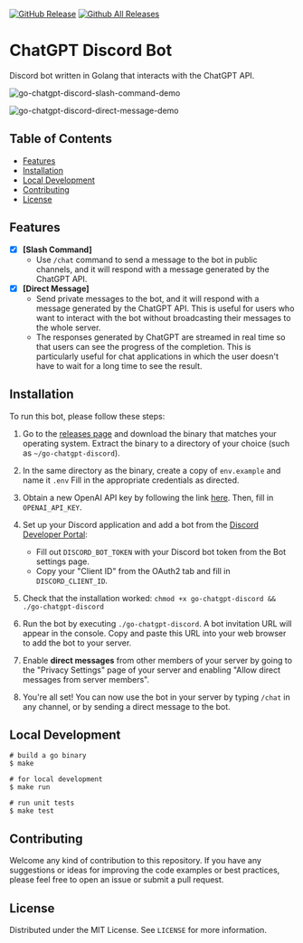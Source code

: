
[![GitHub Release](https://img.shields.io/github/release/rayspock/go-chatgpt-discord.svg?style=flat)]()
[![Github All Releases](https://img.shields.io/github/downloads/rayspock/go-chatgpt-discord/total.svg?style=flat)]() 
# ChatGPT Discord Bot

Discord bot written in Golang that interacts with the ChatGPT API.

![go-chatgpt-discord-slash-command-demo](https://github.com/rayspock/go-chatgpt-discord/assets/19812545/28bc4608-871f-4477-bbb4-fcfbbdbe9a27)

![go-chatgpt-discord-direct-message-demo](https://github.com/rayspock/go-chatgpt-discord/assets/19812545/9e2b17bc-b104-4250-87e2-7f5b5886711d)

## Table of Contents

- [Features](#features)
- [Installation](#installation)
- [Local Development](#local-development)
- [Contributing](#contributing)
- [License](#license)

## Features

- [x] **[Slash Command]**
    - Use `/chat` command to send a message to the bot in public channels, and it will respond with a
      message generated
      by the ChatGPT API.
- [x] **[Direct Message]**
    - Send private messages to the bot, and it will respond with a message generated by the ChatGPT API. This is useful for users who want to interact with the bot without broadcasting their messages to the whole server.
    - The responses generated by ChatGPT are streamed in real time so that users can see the progress of the completion. This is particularly useful for chat applications in which the user doesn't have to wait for a long time to see the result.

## Installation

To run this bot, please follow these steps:

1. Go to the [releases page](https://github.com/rayspock/go-chatgpt-discord/releases) and download the binary that
   matches your operating system. Extract the binary to a directory of your choice (such as `~/go-chatgpt-discord`).
1. In the same directory as the binary, create a copy of `env.example` and name it `.env` Fill in the appropriate
   credentials as directed.
1. Obtain a new OpenAI API key by following the link [here](https://platform.openai.com/account/api-keys). Then, fill
   in `OPENAI_API_KEY`.
1. Set up your Discord application and add a bot from
   the [Discord Developer Portal](https://discord.com/developers/applications):

    - Fill out `DISCORD_BOT_TOKEN` with your Discord bot token from the Bot settings page.
    - Copy your "Client ID" from the OAuth2 tab and fill in `DISCORD_CLIENT_ID`.

1. Check that the installation worked: `chmod +x go-chatgpt-discord && ./go-chatgpt-discord`
1. Run the bot by executing `./go-chatgpt-discord`. A bot invitation URL will appear in the console. Copy and paste this
   URL into your web browser to add the bot to your server.
1. Enable **direct messages** from other members of your server by going to the "Privacy Settings" page of your server
   and enabling "Allow direct messages from server members".
1. You're all set! You can now use the bot in your server by typing `/chat` in any channel, or by sending a direct
   message to the bot.

## Local Development

```shell
# build a go binary
$ make

# for local development
$ make run 

# run unit tests
$ make test
```

## Contributing

Welcome any kind of contribution to this repository. If you have any suggestions or ideas for improving the code
examples or best practices, please feel free to open an issue or submit a pull request.

## License

Distributed under the MIT License. See `LICENSE` for more information.
